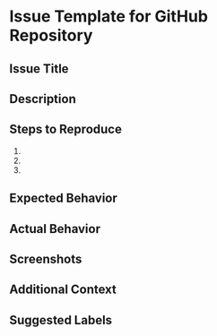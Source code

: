 # Issue Template for GitHub Repository

## Issue Title

<!-- Please provide a concise title for your issue -->

## Description

<!-- A clear and concise description of what the issue is. Include any relevant context or details. -->

## Steps to Reproduce

1. <!-- Step 1 -->
2. <!-- Step 2 -->
3. <!-- Step 3 -->

## Expected Behavior

<!-- Describe what you expected to happen. -->

## Actual Behavior

<!-- Describe what actually happened. -->

## Screenshots

<!-- If applicable, add screenshots to help explain your problem. -->

## Additional Context

<!-- Add any other context about the issue here, such as logs, configuration files, or relevant links. -->

## Suggested Labels

<!-- Add any labels that may be relevant to this issue (e.g., bug, enhancement, question). -->
